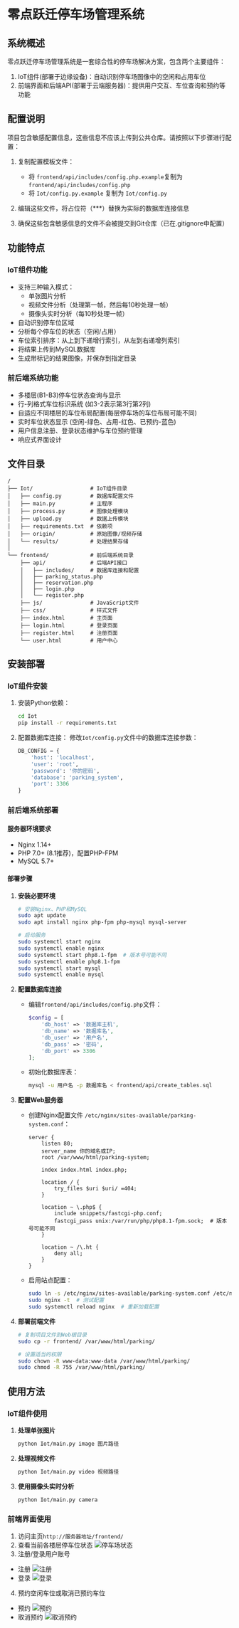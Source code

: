 # 零点跃迁停车场管理系统

## 系统概述

零点跃迁停车场管理系统是一套综合性的停车场解决方案，包含两个主要组件：
1. IoT组件(部署于边缘设备)：自动识别停车场图像中的空闲和占用车位
2. 前端界面和后端API(部署于云端服务器)：提供用户交互、车位查询和预约等功能

## 配置说明

项目包含敏感配置信息，这些信息不应该上传到公共仓库。请按照以下步骤进行配置：

1. 复制配置模板文件：
   - 将 `frontend/api/includes/config.php.example`复制为 `frontend/api/includes/config.php`
   - 将 `Iot/config.py.example` 复制为 `Iot/config.py`

2. 编辑这些文件，将占位符（***）替换为实际的数据库连接信息

3. 确保这些包含敏感信息的文件不会被提交到Git仓库（已在.gitignore中配置）

## 功能特点

### IoT组件功能
- 支持三种输入模式：
  - 单张图片分析
  - 视频文件分析（处理第一帧，然后每10秒处理一帧）
  - 摄像头实时分析（每10秒处理一帧）
- 自动识别停车位区域
- 分析每个停车位的状态（空闲/占用）
- 车位索引排序：从上到下递增行索引，从左到右递增列索引
- 将结果上传到MySQL数据库
- 生成带标记的结果图像，并保存到指定目录

### 前后端系统功能
- 多楼层(B1-B3)停车位状态查询与显示
- 行-列格式车位标识系统 (如3-2表示第3行第2列)
- 自适应不同楼层的车位布局配置(每层停车场的车位布局可能不同)
- 实时车位状态显示 (空闲-绿色、占用-红色、已预约-蓝色)
- 用户信息注册、登录状态维护与车位预约管理
- 响应式界面设计

## 文件目录

```
/
├── Iot/                  # IoT组件目录
│   ├── config.py         # 数据库配置文件
│   ├── main.py           # 主程序
│   ├── process.py        # 图像处理模块
│   ├── upload.py         # 数据上传模块
│   ├── requirements.txt  # 依赖项
│   ├── origin/           # 原始图像/视频存储
│   └── results/          # 处理结果存储
│
└── frontend/             # 前后端系统目录
    ├── api/              # 后端API接口
    │   ├── includes/     # 数据库连接和配置
    │   ├── parking_status.php 
    │   ├── reservation.php
    │   ├── login.php    
    │   └── register.php  
    ├── js/               # JavaScript文件
    ├── css/              # 样式文件
    ├── index.html        # 主页面
    ├── login.html        # 登录页面
    ├── register.html     # 注册页面
    └── user.html         # 用户中心
```

## 安装部署

### IoT组件安装

1. 安装Python依赖：
   ```bash
   cd Iot
   pip install -r requirements.txt
   ```

2. 配置数据库连接：
   修改`Iot/config.py`文件中的数据库连接参数：
   ```python
   DB_CONFIG = {
       'host': 'localhost',
       'user': 'root',
       'password': '你的密码',
       'database': 'parking_system',
       'port': 3306
   }
   ```

### 前后端系统部署

#### 服务器环境要求
- Nginx 1.14+
- PHP 7.0+ (8.1推荐)，配置PHP-FPM
- MySQL 5.7+

#### 部署步骤

1. **安装必要环境**
   ```bash
   # 安装Nginx、PHP和MySQL
   sudo apt update
   sudo apt install nginx php-fpm php-mysql mysql-server
   
   # 启动服务
   sudo systemctl start nginx
   sudo systemctl enable nginx
   sudo systemctl start php8.1-fpm  # 版本号可能不同
   sudo systemctl enable php8.1-fpm
   sudo systemctl start mysql
   sudo systemctl enable mysql
   ```

2. **配置数据库连接**
   - 编辑`frontend/api/includes/config.php`文件：
     ```php
     $config = [
         'db_host' => '数据库主机',
         'db_name' => '数据库名',
         'db_user' => '用户名',
         'db_pass' => '密码',
         'db_port' => 3306
     ];
     ```
   - 初始化数据库表：
     ```bash
     mysql -u 用户名 -p 数据库名 < frontend/api/create_tables.sql
     ```

3. **配置Web服务器**
   - 创建Nginx配置文件 `/etc/nginx/sites-available/parking-system.conf`：
     ```nginx
     server {
         listen 80;
         server_name 你的域名或IP;
         root /var/www/html/parking-system;
         
         index index.html index.php;
         
         location / {
             try_files $uri $uri/ =404;
         }
         
         location ~ \.php$ {
             include snippets/fastcgi-php.conf;
             fastcgi_pass unix:/var/run/php/php8.1-fpm.sock;  # 版本号可能不同
         }
         
         location ~ /\.ht {
             deny all;
         }
     }
     ```
   - 启用站点配置：
     ```bash
     sudo ln -s /etc/nginx/sites-available/parking-system.conf /etc/nginx/sites-enabled/
     sudo nginx -t  # 测试配置
     sudo systemctl reload nginx  # 重新加载配置
     ```

4. **部署前端文件**
   ```bash
   # 复制项目文件到Web根目录
   sudo cp -r frontend/ /var/www/html/parking/
   
   # 设置适当的权限
   sudo chown -R www-data:www-data /var/www/html/parking/
   sudo chmod -R 755 /var/www/html/parking/
   ```

## 使用方法

### IoT组件使用

1. **处理单张图片**
   ```bash
   python Iot/main.py image 图片路径
   ```

2. **处理视频文件**
   ```bash
   python Iot/main.py video 视频路径
   ```

3. **使用摄像头实时分析**
   ```bash
   python Iot/main.py camera
   ```

### 前端界面使用

1. 访问主页`http://服务器地址/frontend/`
2. 查看当前各楼层停车位状态
![停车场状态](https://raw.githubusercontent.com/Mateogic/parking/refs/heads/main/assets/img1.png)
3. 注册/登录用户账号
- 注册
![注册](https://raw.githubusercontent.com/Mateogic/parking/refs/heads/main/assets/img2.png)
- 登录
![登录](https://raw.githubusercontent.com/Mateogic/parking/refs/heads/main/assets/img3.png)

4. 预约空闲车位或取消已预约车位
- 预约
![预约](https://raw.githubusercontent.com/Mateogic/parking/refs/heads/main/assets/img4.png)
- 取消预约
![取消预约](https://raw.githubusercontent.com/Mateogic/parking/refs/heads/main/assets/img5.png)
